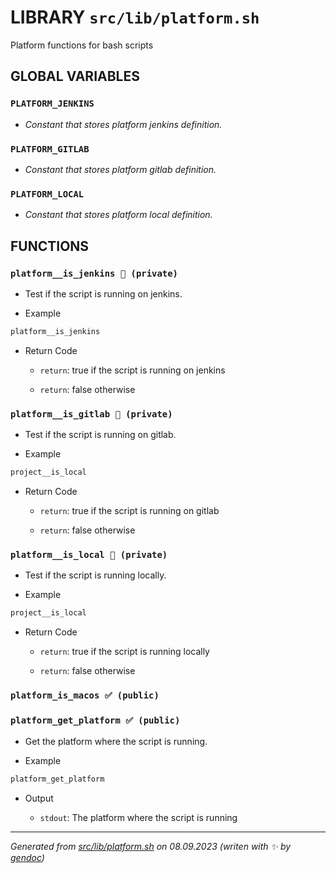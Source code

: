 # LIBRARY `src/lib/platform.sh`

Platform functions for bash scripts

## GLOBAL VARIABLES

### ``PLATFORM_JENKINS``

* *Constant that stores platform jenkins definition.*

### ``PLATFORM_GITLAB``

* *Constant that stores platform gitlab definition.*

### ``PLATFORM_LOCAL``

* *Constant that stores platform local definition.*

## FUNCTIONS

### `platform__is_jenkins 🚫 (private)`

* Test if the script is running on jenkins.

* Example

```bash
platform__is_jenkins
```

* Return Code

  * `return`: true if the script is running on jenkins

  * `return`: false otherwise

### `platform__is_gitlab 🚫 (private)`

* Test if the script is running on gitlab.

* Example

```bash
project__is_local
```

* Return Code

  * `return`: true if the script is running on gitlab

  * `return`: false otherwise

### `platform__is_local 🚫 (private)`

* Test if the script is running locally.

* Example

```bash
project__is_local
```

* Return Code

  * `return`: true if the script is running locally

  * `return`: false otherwise

### `platform_is_macos ✅ (public)`

### `platform_get_platform ✅ (public)`

* Get the platform where the script is running.

* Example

```bash
platform_get_platform
```

* Output

  * `stdout`: The platform where the script is running

---------------------------------------
*Generated from [src/lib/platform.sh](../../../src/lib/platform.sh) on 08.09.2023         (writen with ✨ by [gendoc](../../../src/lib/ext/gendoc.sh))*
